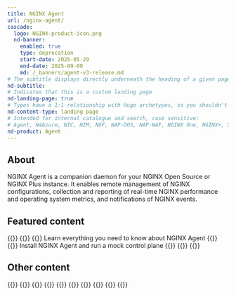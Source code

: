 ```yaml
---
title: NGINX Agent
url: /nginx-agent/
cascade:
  logo: NGINX-product-icon.png
  nd-banner:
    enabled: true
    type: deprecation
    start-date: 2025-05-29
    end-date: 2025-09-09
    md: /_banners/agent-v3-release.md
# The subtitle displays directly underneath the heading of a given page
nd-subtitle:
# Indicates that this is a custom landing page
nd-landing-page: true
# Types have a 1:1 relationship with Hugo archetypes, so you shouldn't need to change this
nd-content-type: landing-page
# Intended for internal catalogue and search, case sensitive:
# Agent, N4Azure, NIC, NIM, NGF, NAP-DOS, NAP-WAF, NGINX One, NGINX+, Solutions, Unit
nd-product: Agent
---
```


## About

NGINX Agent is a companion daemon for your NGINX Open Source or NGINX Plus instance. It enables remote management of NGINX
configurations, collection and reporting of real-time NGINX performance and operating system metrics, and notifications of NGINX events.

[//]: # "This initial section introduces the product to a reader: give a short 1-2 sentence summary of what the product does and its value to the reader."
[//]: # "Name specific functionality it provides: avoid ambiguous descriptions such as 'enables efficiency', focus on what makes it unique."

## Featured content
[//]: # "You can add a maximum of three cards: any extra will not display."
[//]: # "One card will take full width page: two will take half width each. Three will stack like an inverse pyramid."
[//]: # "Some examples of content could be the latest release note, the most common install path, and a popular new feature."

{{<card-layout>}}
  {{<card-section showAsCards="true" isFeaturedSection="true">}}
    {{<card title="About" titleUrl="/nginx-agent/about" icon="info">}}
      Learn everything you need to know about NGINX Agent
    {{</card>}}
    <!-- The titleURL and icon are both optional -->
    <!-- Lucide icon names can be found at https://lucide.dev/icons/ -->
    {{<card title="Getting started" titleUrl="/nginx-agent/installation-upgrade/getting-started" icon="unplug">}}
      Install NGINX Agent and run a mock control plane
    {{</card>}}
  {{</card-section>}}
{{</card-layout>}}

## Other content

{{<card-layout>}}
  {{<card-section showAsCards="true" isFeaturedSection="true">}}
    {{<card title="Upgrade" titleUrl="/nginx-agent/installation-upgrade/upgrade/" icon="circle-fading-arrow-up">}}
    {{</card>}}
    {{<card title="Configuration" titleUrl="/nginx-agent/configuration" icon="cog">}}
    {{</card>}}
    {{<card title="Support" titleUrl="/nginx-agent/support" icon="hand-helping">}}
    {{</card>}}
  {{</card-section>}}
{{</card-layout>}}